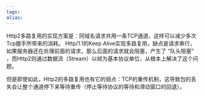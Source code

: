 ```yaml
---
tags: 
alias:
---
```



Http2多路复用的实现方案是：同域名请求共用一条TCP通道，这样可以减少多次Tcp握手所带来的消耗。
Http/1.1的​​​Keep Alive​​实现多路复用，缺点是请求串行，如果服务器还在处理前面的请求，那么后面的请求就会阻塞，产生了 “队头阻塞” ，而Http2则通过数据流（Stream）以帧为基本协议单位，从根本上解决了这个问题。

但是即使如此，Http2的多路复用也有它的弱点：TCP的重传机制，这导致包的丢失会让整个通道停下来等待重传（停止等待协议的等待和滑动窗口的回退）。

